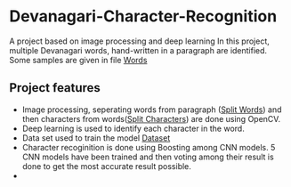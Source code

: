 # Devanagari-Character-Recognition
A project based on image processing and deep learning
In this project, multiple Devanagari words, hand-written in a paragraph are identified. Some samples are given in file [Words](https://github.com/milind-prajapat/Devanagari-Character-Recognition/tree/main/Words)

## Project features
* Image processing, seperating words from paragraph ([Split Words](https://github.com/milind-prajapat/Devanagari-Character-Recognition/blob/main/Split_Words.py)) and then characters from words([Split Characters](https://github.com/milind-prajapat/Devanagari-Character-Recognition/blob/main/Split_Characters.py)) are done using OpenCV. 
* Deep learning is used to identify each character in the word.
* Data set used to train the model [Dataset](https://drive.google.com/file/d/1ne6XP-Js_JK3PnatCQSJW_hCWQ4JLWkB/view)
* Character recoginition is done using Boosting among CNN models. 5 CNN models have been trained and then voting among their result is done to get the most accurate result possible.
* 
 

